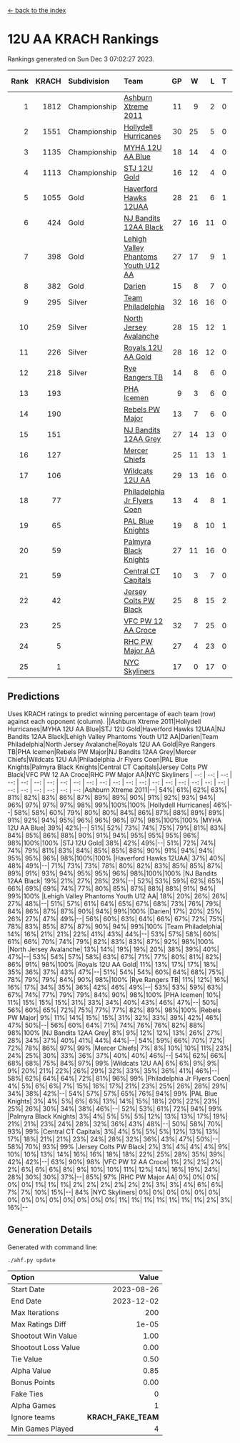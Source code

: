 [<- back to the index](readme.md)
# 12U AA KRACH Rankings
Rankings generated on Sun Dec  3 07:02:27 2023.

Rank|KRACH|Subdivision|Team|GP|W|L|T|OTW|OTL|SoS|Exp Wins|Win Diff
---:|---:|:---|:---|---:|---:|---:|---:|---:|---:|---:|---:|---:
1|1812|Championship|[Ashburn Xtreme 2011](https://gamesheetstats.com/seasons/3659/teams/141121/schedule)|11|9|2|0|0|0|482|9.8|-0.0
2|1551|Championship|[Hollydell Hurricanes](https://gamesheetstats.com/seasons/3659/teams/141133/schedule)|30|25|5|0|4|0|411|25.8|-0.0
3|1135|Championship|[MYHA 12U AA Blue](https://gamesheetstats.com/seasons/3659/teams/141123/schedule)|18|14|4|0|1|1|409|14.8|-0.0
4|1113|Championship|[STJ 12U Gold](https://gamesheetstats.com/seasons/3659/teams/141122/schedule)|16|12|4|0|1|0|475|12.8|-0.0
5|1055|Gold|[Haverford Hawks 12UAA](https://gamesheetstats.com/seasons/3659/teams/141127/schedule)|28|21|6|1|2|2|431|22.3|-0.0
6|424|Gold|[NJ Bandits 12AA Black](https://gamesheetstats.com/seasons/3659/teams/141126/schedule)|27|16|11|0|0|1|520|16.8|-0.0
7|398|Gold|[Lehigh Valley Phantoms Youth U12 AA](https://gamesheetstats.com/seasons/3659/teams/141129/schedule)|27|17|9|1|0|0|415|18.4|0.0
8|382|Gold|[Darien](https://gamesheetstats.com/seasons/3659/teams/141125/schedule)|15|8|7|0|1|1|493|8.8|-0.0
9|295|Silver|[Team Philadelphia](https://gamesheetstats.com/seasons/3659/teams/141128/schedule)|32|16|16|0|3|4|558|16.8|-0.0
10|259|Silver|[North Jersey Avalanche](https://gamesheetstats.com/seasons/3659/teams/141137/schedule)|28|15|12|1|1|2|312|16.4|0.0
11|226|Silver|[Royals 12U AA Gold](https://gamesheetstats.com/seasons/3659/teams/141142/schedule)|28|16|12|0|3|1|334|16.9|0.0
12|218|Silver|[Rye Rangers TB](https://gamesheetstats.com/seasons/3659/teams/141140/schedule)|14|8|6|0|1|1|224|8.9|0.0
13|193||[PHA Icemen](https://gamesheetstats.com/seasons/3659/teams/141145/schedule)|9|3|6|0|0|0|576|3.8|-0.0
14|190||[Rebels PW Major](https://gamesheetstats.com/seasons/3659/teams/141138/schedule)|13|7|6|0|1|0|187|7.9|0.0
15|151||[NJ Bandits 12AA Grey](https://gamesheetstats.com/seasons/3659/teams/141134/schedule)|27|14|13|0|1|1|277|14.9|0.0
16|127||[Mercer Chiefs](https://gamesheetstats.com/seasons/3659/teams/141135/schedule)|25|11|13|1|1|3|294|12.4|0.0
17|106||[Wildcats 12U AA](https://gamesheetstats.com/seasons/3659/teams/141136/schedule)|29|13|16|0|0|0|382|13.9|0.0
18|77||[Philadelphia Jr Flyers Coen](https://gamesheetstats.com/seasons/3659/teams/141143/schedule)|13|4|8|1|0|0|451|5.4|0.0
19|65||[PAL Blue Knights](https://gamesheetstats.com/seasons/3659/teams/141139/schedule)|19|8|10|1|0|1|140|9.4|0.0
20|59||[Palmyra Black Knights](https://gamesheetstats.com/seasons/3659/teams/141130/schedule)|27|11|16|0|1|1|367|11.9|0.0
21|59||[Central CT Capitals](https://gamesheetstats.com/seasons/3659/teams/141124/schedule)|10|3|7|0|0|2|348|3.9|0.0
22|42||[Jersey Colts PW Black](https://gamesheetstats.com/seasons/3659/teams/141141/schedule)|25|8|15|2|1|0|185|9.9|0.0
23|25||[VFC PW 12 AA Croce](https://gamesheetstats.com/seasons/3659/teams/141131/schedule)|32|7|25|0|1|2|492|7.9|0.0
24|5||[RHC PW Major AA](https://gamesheetstats.com/seasons/3659/teams/141132/schedule)|27|4|23|0|0|0|220|4.9|0.0
25|1||[NYC Skyliners](https://gamesheetstats.com/seasons/3659/teams/141144/schedule)|17|0|17|0|0|0|135|0.9|0.0

## Predictions
Uses KRACH ratings to predict winning percentage of each team (row) against each opponent (column).
||Ashburn Xtreme 2011|Hollydell Hurricanes|MYHA 12U AA Blue|STJ 12U Gold|Haverford Hawks 12UAA|NJ Bandits 12AA Black|Lehigh Valley Phantoms Youth U12 AA|Darien|Team Philadelphia|North Jersey Avalanche|Royals 12U AA Gold|Rye Rangers TB|PHA Icemen|Rebels PW Major|NJ Bandits 12AA Grey|Mercer Chiefs|Wildcats 12U AA|Philadelphia Jr Flyers Coen|PAL Blue Knights|Palmyra Black Knights|Central CT Capitals|Jersey Colts PW Black|VFC PW 12 AA Croce|RHC PW Major AA|NYC Skyliners
| --: | --: | --: | --: | --: | --: | --: | --: | --: | --: | --: | --: | --: | --: | --: | --: | --: | --: | --: | --: | --: | --: | --: | --: | --: | --: 
|Ashburn Xtreme 2011|--| 54%| 61%| 62%| 63%| 81%| 82%| 83%| 86%| 87%| 89%| 89%| 90%| 91%| 92%| 93%| 94%| 96%| 97%| 97%| 97%| 98%| 99%|100%|100%
|Hollydell Hurricanes| 46%|--| 58%| 58%| 60%| 79%| 80%| 80%| 84%| 86%| 87%| 88%| 89%| 89%| 91%| 92%| 94%| 95%| 96%| 96%| 96%| 97%| 98%|100%|100%
|MYHA 12U AA Blue| 39%| 42%|--| 51%| 52%| 73%| 74%| 75%| 79%| 81%| 83%| 84%| 85%| 86%| 88%| 90%| 91%| 94%| 95%| 95%| 95%| 96%| 98%|100%|100%
|STJ 12U Gold| 38%| 42%| 49%|--| 51%| 72%| 74%| 74%| 79%| 81%| 83%| 84%| 85%| 85%| 88%| 90%| 91%| 94%| 94%| 95%| 95%| 96%| 98%|100%|100%
|Haverford Hawks 12UAA| 37%| 40%| 48%| 49%|--| 71%| 73%| 73%| 78%| 80%| 82%| 83%| 85%| 85%| 87%| 89%| 91%| 93%| 94%| 95%| 95%| 96%| 98%|100%|100%
|NJ Bandits 12AA Black| 19%| 21%| 27%| 28%| 29%|--| 52%| 53%| 59%| 62%| 65%| 66%| 69%| 69%| 74%| 77%| 80%| 85%| 87%| 88%| 88%| 91%| 94%| 99%|100%
|Lehigh Valley Phantoms Youth U12 AA| 18%| 20%| 26%| 26%| 27%| 48%|--| 51%| 57%| 61%| 64%| 65%| 67%| 68%| 73%| 76%| 79%| 84%| 86%| 87%| 87%| 90%| 94%| 99%|100%
|Darien| 17%| 20%| 25%| 26%| 27%| 47%| 49%|--| 56%| 60%| 63%| 64%| 66%| 67%| 72%| 75%| 78%| 83%| 85%| 87%| 87%| 90%| 94%| 99%|100%
|Team Philadelphia| 14%| 16%| 21%| 21%| 22%| 41%| 43%| 44%|--| 53%| 57%| 58%| 60%| 61%| 66%| 70%| 74%| 79%| 82%| 83%| 83%| 87%| 92%| 98%|100%
|North Jersey Avalanche| 13%| 14%| 19%| 19%| 20%| 38%| 39%| 40%| 47%|--| 53%| 54%| 57%| 58%| 63%| 67%| 71%| 77%| 80%| 81%| 82%| 86%| 91%| 98%|100%
|Royals 12U AA Gold| 11%| 13%| 17%| 17%| 18%| 35%| 36%| 37%| 43%| 47%|--| 51%| 54%| 54%| 60%| 64%| 68%| 75%| 78%| 79%| 79%| 84%| 90%| 98%|100%
|Rye Rangers TB| 11%| 12%| 16%| 16%| 17%| 34%| 35%| 36%| 42%| 46%| 49%|--| 53%| 53%| 59%| 63%| 67%| 74%| 77%| 79%| 79%| 84%| 90%| 98%|100%
|PHA Icemen| 10%| 11%| 15%| 15%| 15%| 31%| 33%| 34%| 40%| 43%| 46%| 47%|--| 50%| 56%| 60%| 65%| 72%| 75%| 77%| 77%| 82%| 89%| 98%|100%
|Rebels PW Major|  9%| 11%| 14%| 15%| 15%| 31%| 32%| 33%| 39%| 42%| 46%| 47%| 50%|--| 56%| 60%| 64%| 71%| 74%| 76%| 76%| 82%| 88%| 98%|100%
|NJ Bandits 12AA Grey|  8%|  9%| 12%| 12%| 13%| 26%| 27%| 28%| 34%| 37%| 40%| 41%| 44%| 44%|--| 54%| 59%| 66%| 70%| 72%| 72%| 78%| 86%| 97%| 99%
|Mercer Chiefs|  7%|  8%| 10%| 10%| 11%| 23%| 24%| 25%| 30%| 33%| 36%| 37%| 40%| 40%| 46%|--| 54%| 62%| 66%| 68%| 68%| 75%| 84%| 97%| 99%
|Wildcats 12U AA|  6%|  6%|  9%|  9%|  9%| 20%| 21%| 22%| 26%| 29%| 32%| 33%| 35%| 36%| 41%| 46%|--| 58%| 62%| 64%| 64%| 72%| 81%| 96%| 99%
|Philadelphia Jr Flyers Coen|  4%|  5%|  6%|  6%|  7%| 15%| 16%| 17%| 21%| 23%| 25%| 26%| 28%| 29%| 34%| 38%| 42%|--| 54%| 57%| 57%| 65%| 76%| 94%| 99%
|PAL Blue Knights|  3%|  4%|  5%|  6%|  6%| 13%| 14%| 15%| 18%| 20%| 22%| 23%| 25%| 26%| 30%| 34%| 38%| 46%|--| 52%| 53%| 61%| 72%| 94%| 99%
|Palmyra Black Knights|  3%|  4%|  5%|  5%|  5%| 12%| 13%| 13%| 17%| 19%| 21%| 21%| 23%| 24%| 28%| 32%| 36%| 43%| 48%|--| 50%| 58%| 70%| 93%| 99%
|Central CT Capitals|  3%|  4%|  5%|  5%|  5%| 12%| 13%| 13%| 17%| 18%| 21%| 21%| 23%| 24%| 28%| 32%| 36%| 43%| 47%| 50%|--| 58%| 70%| 93%| 99%
|Jersey Colts PW Black|  2%|  3%|  4%|  4%|  4%|  9%| 10%| 10%| 13%| 14%| 16%| 16%| 18%| 18%| 22%| 25%| 28%| 35%| 39%| 42%| 42%|--| 63%| 90%| 98%
|VFC PW 12 AA Croce|  1%|  2%|  2%|  2%|  2%|  6%|  6%|  6%|  8%|  9%| 10%| 10%| 11%| 12%| 14%| 16%| 19%| 24%| 28%| 30%| 30%| 37%|--| 85%| 97%
|RHC PW Major AA|  0%|  0%|  0%|  0%|  0%|  1%|  1%|  1%|  2%|  2%|  2%|  2%|  2%|  2%|  3%|  3%|  4%|  6%|  6%|  7%|  7%| 10%| 15%|--| 84%
|NYC Skyliners|  0%|  0%|  0%|  0%|  0%|  0%|  0%|  0%|  0%|  0%|  0%|  0%|  0%|  0%|  1%|  1%|  1%|  1%|  1%|  1%|  1%|  2%|  3%| 16%|--

## Generation Details

Generated with command line:
```
./ahf.py update
```

| Option | Value |
| :----- | ----: |
| Start Date | 2023-08-26 |
| End Date | 2023-12-02 |
| Max Iterations | 200 |
| Max Ratings Diff | 1e-05 |
| Shootout Win Value | 1.00 |
| Shootout Loss Value | 0.00 |
| Tie Value | 0.50 |
| Alpha Value | 0.85 |
| Bonus Points | 0.00 |
| Fake Ties | 0 |
| Alpha Games | 1 |
| Ignore teams | __KRACH_FAKE_TEAM__ |
| Min Games Played | 4 |

